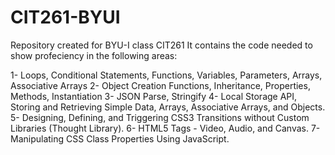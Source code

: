 # CIT261-BYUI
Repository created for BYU-I class CIT261 It contains the code needed to show profeciency in the following areas:

1- Loops, Conditional Statements, Functions, Variables, Parameters, Arrays, Associative Arrays 2- Object Creation Functions, Inheritance, Properties, Methods, Instantiation 3- JSON Parse, Stringify 4- Local Storage API, Storing and Retrieving Simple Data, Arrays, Associative Arrays, and Objects. 5- Designing, Defining, and Triggering CSS3 Transitions without Custom Libraries (Thought Library). 6- HTML5 Tags - Video, Audio, and Canvas. 7- Manipulating CSS Class Properties Using JavaScript.


